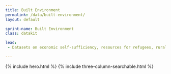 ```yaml
---
title: Built Environment
permalink: /data/built-environment/
layout: default

sprint-name: Built Environment
class: datakit

lead:
 - Datasets on economic self-sufficiency, resources for refugees, rural economic development, and disaster spending.

---
```

{% include hero.html %}
{% include three-column-searchable.html %}
